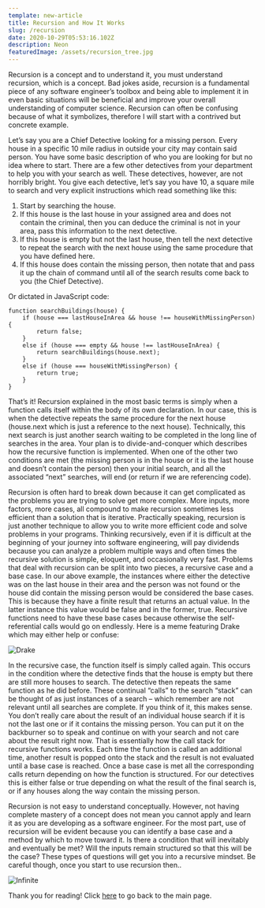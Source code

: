 ```yaml
---
template: new-article
title: Recursion and How It Works
slug: /recursion
date: 2020-10-29T05:53:16.102Z
description: Neon
featuredImage: /assets/recursion_tree.jpg
---
```

Recursion is a concept and to understand it, you must understand recursion, which is a concept. Bad jokes aside, recursion is a fundamental piece of any software engineer’s toolbox and being able to implement it in even basic situations will be beneficial and improve your overall understanding of computer science. Recursion can often be confusing because of what it symbolizes, therefore I will start with a contrived but concrete example. 

Let’s say you are a Chief Detective looking for a missing person. Every house in a specific 10 mile radius in outside your city may contain said person. You have some basic description of who you are looking for but no idea where to start. There are a few other detectives from your department to help you with your search as well. These detectives, however, are not horribly bright. You give each detective, let’s say you have 10, a square mile to search and very explicit instructions which read something like this:

1.	Start by searching the house.
2.	If this house is the last house in your assigned area and does not contain the criminal, then you can deduce the criminal is not in your area, pass this information to the next detective.
3.	If this house is empty but not the last house, then tell the next detective to repeat the search with the next house using the same procedure that you have defined here.
4.	If this house does contain the missing person, then notate that and pass it up the chain of command until all of the search results come back to you (the Chief Detective).

Or dictated in JavaScript code:
~~~
function searchBuildings(house) {
    if (house === lastHouseInArea && house !== houseWithMissingPerson) {
        return false;
    } 
    else if (house === empty && house !== lastHouseInArea) {
        return searchBuildings(house.next);
    }
    else if (house === houseWithMissingPerson) {
        return true;
    }
}
~~~

That’s it! Recursion explained in the most basic terms is simply when a function calls itself within the body of its own declaration. In our case, this is when the detective repeats the same procedure for the next house (house.next which is just a reference to the next house).  Technically, this next search is just another search waiting to be completed in the long line of searches in the area. Your plan is to divide-and-conquer which describes how the recursive function is implemented. When one of the other two conditions are met (the missing person is in the house or it is the last house and doesn’t contain the person) then your initial search, and all the associated “next” searches, will end (or return if we are referencing code). 

Recursion is often hard to break down because it can get complicated as the problems you are trying to solve get more complex. More inputs, more factors, more cases, all compound to make recursion sometimes less efficient than a solution that is iterative. Practically speaking, recursion is just another technique to allow you to write more efficient code and solve problems in your programs. Thinking recursively, even if it is difficult at the beginning of your journey into software engineering, will pay dividends because you can analyze a problem multiple ways and often times the recursive solution is simple, eloquent, and occasionally very fast.
Problems that deal with recursion can be split into two pieces, a recursive case and a base case. In our above example, the instances where either the detective was on the last house in their area and the person was not found or the house did contain the missing person would be considered the base cases. This is because they have a finite result that returns an actual value. In the latter instance this value would be false and in the former, true. Recursive functions need to have these base cases because otherwise the self-referential calls would go on endlessly. Here is a meme featuring Drake which may either help or confuse:

![Drake](/assets/drake.png "Drake Meme to Explain")

In the recursive case, the function itself is simply called again. This occurs in the condition where the detective finds that the house is empty but there are still more houses to search. The detective then repeats the same function as he did before. These continual “calls” to the search “stack” can be thought of as just instances of a search – which remember are not relevant until all searches are complete. If you think of it, this makes sense. You don’t really care about the result of an individual house search if it is not the last one or if it contains the missing person. You can put it on the backburner so to speak and continue on with your search and not care about the result right now. That is essentially how the call stack for recursive functions works. Each time the function is called an additional time, another result is popped onto the stack and the result is not evaluated until a base case is reached. Once a base case is met all the corresponding calls return depending on how the function is structured. For our detectives this is either false or true depending on what the result of the final search is, or if any houses along the way contain the missing person. 

Recursion is not easy to understand conceptually. However, not having complete mastery of a concept does not mean you cannot apply and learn it as you are developing as a software engineer. For the most part, use of recursion will be evident because you can identify a base case and a method by which to move toward it. Is there a condition that will inevitably and eventually be met? Will the inputs remain structured so that this will be the case? These types of questions will get you into a recursive mindset. Be careful though, once you start to use recursion then..

![Infinite](/assets/infinite_recursion.png "Infinite Recursion") 

Thank you for reading! Click [here](https://www.adamdonaldking.com/articles) to go back to the main page.